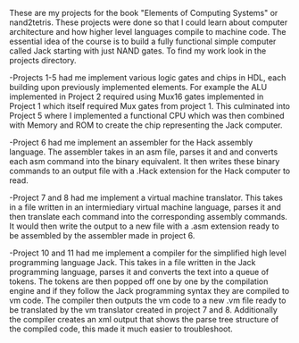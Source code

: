These are my projects for the book "Elements of Computing Systems" or nand2tetris. These projects were done so that I could learn about computer architecture and how higher level languages compile to machine code. The essential idea of the course is to build a fully functional simple computer called Jack starting with just NAND gates. To find my work look in the projects directory.  

-Projects 1-5 had me implement various logic gates and chips in HDL, each building upon previously implemented elements. For example the ALU implemented in Project 2 required using Mux16 gates implemented in Project 1 which itself required Mux gates from project 1. This culminated into Project 5 where I implemented a functional CPU which was then combined with Memory and ROM to create the chip representing the Jack computer.

-Project 6 had me implement an assembler for the Hack assembly language. The assembler takes in an asm file, parses it and and converts each asm command into the binary equivalent. It then writes these binary commands to an output file with a .Hack extension for the Hack computer to read.

-Project 7 and 8 had me implement a virtual machine translator. This takes in a file written in an intermiediary virtual machine language, parses it and then translate each command into the corresponding assembly commands. It would then write the output to a new file with a .asm extension ready to be assembled by the assembler made in project 6.

-Project 10 and 11 had me implement a compiler for the simplified high level programming language Jack. This takes in a file written in the Jack programming language, parses it and converts the text into a queue of tokens. The tokens are then popped off one by one by the compilation engine and if they follow the Jack programming syntax they are compiled  to vm code. The compiler then outputs the vm code to a new .vm file ready to be translated by the vm translator created in project 7 and 8. Additionally the compiler creates an xml output that shows the parse tree structure of the compiled code, this made it much easier to troubleshoot.
